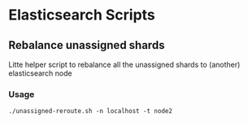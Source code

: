 # Elasticsearch Scripts

## Rebalance unassigned shards

Litte helper script to rebalance all the unassigned shards to (another) elasticsearch node

### Usage

    ./unassigned-reroute.sh -n localhost -t node2
